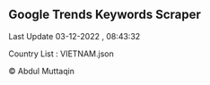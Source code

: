 

## Google Trends Keywords Scraper 
 
Last Update 03-12-2022 , 08:43:32

Country List :
VIETNAM.json



© Abdul Muttaqin 
